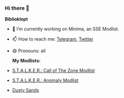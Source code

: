 ### Hi there 👋

**Biblioklept**

- 🔭 I’m currently working on Minima, an SSE Modlist.
- 📫 How to reach me: [Telegram](https://t.me/biblioklept), [Twitter](https://twitter.com/bookstealing)
- 😄 Pronouns: all

  **My Modlists:**

- [S.T.A.L.K.E.R.: Call of The Zone Modlist](https://biblioklept.github.io/modlists/cotoz)
- [S.T.A.L.K.E.R.: Anomaly Modlist](https://biblioklept.github.io/modlists/journey/)
- [Dusty Sands](https://github.com/biblioklept/dusty-sands)

